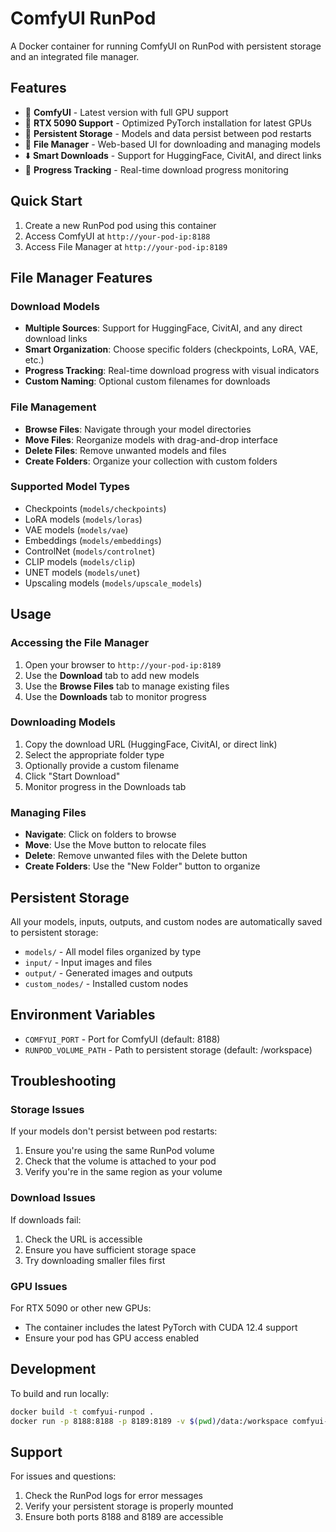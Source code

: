 # ComfyUI RunPod

A Docker container for running ComfyUI on RunPod with persistent storage and an integrated file manager.

## Features

- 🎨 **ComfyUI** - Latest version with full GPU support
- 🚀 **RTX 5090 Support** - Optimized PyTorch installation for latest GPUs
- 💾 **Persistent Storage** - Models and data persist between pod restarts
- 📁 **File Manager** - Web-based UI for downloading and managing models
- ⬇️ **Smart Downloads** - Support for HuggingFace, CivitAI, and direct links
- 🔄 **Progress Tracking** - Real-time download progress monitoring

## Quick Start

1. Create a new RunPod pod using this container
2. Access ComfyUI at `http://your-pod-ip:8188`
3. Access File Manager at `http://your-pod-ip:8189`

## File Manager Features

### Download Models
- **Multiple Sources**: Support for HuggingFace, CivitAI, and any direct download links
- **Smart Organization**: Choose specific folders (checkpoints, LoRA, VAE, etc.)
- **Progress Tracking**: Real-time download progress with visual indicators
- **Custom Naming**: Optional custom filenames for downloads

### File Management
- **Browse Files**: Navigate through your model directories
- **Move Files**: Reorganize models with drag-and-drop interface
- **Delete Files**: Remove unwanted models and files
- **Create Folders**: Organize your collection with custom folders

### Supported Model Types
- Checkpoints (`models/checkpoints`)
- LoRA models (`models/loras`)
- VAE models (`models/vae`)
- Embeddings (`models/embeddings`)
- ControlNet (`models/controlnet`)
- CLIP models (`models/clip`)
- UNET models (`models/unet`)
- Upscaling models (`models/upscale_models`)

## Usage

### Accessing the File Manager

1. Open your browser to `http://your-pod-ip:8189`
2. Use the **Download** tab to add new models
3. Use the **Browse Files** tab to manage existing files
4. Use the **Downloads** tab to monitor progress

### Downloading Models

1. Copy the download URL (HuggingFace, CivitAI, or direct link)
2. Select the appropriate folder type
3. Optionally provide a custom filename
4. Click "Start Download"
5. Monitor progress in the Downloads tab

### Managing Files

- **Navigate**: Click on folders to browse
- **Move**: Use the Move button to relocate files
- **Delete**: Remove unwanted files with the Delete button
- **Create Folders**: Use the "New Folder" button to organize

## Persistent Storage

All your models, inputs, outputs, and custom nodes are automatically saved to persistent storage:

- `models/` - All model files organized by type
- `input/` - Input images and files
- `output/` - Generated images and outputs
- `custom_nodes/` - Installed custom nodes

## Environment Variables

- `COMFYUI_PORT` - Port for ComfyUI (default: 8188)
- `RUNPOD_VOLUME_PATH` - Path to persistent storage (default: /workspace)

## Troubleshooting

### Storage Issues
If your models don't persist between pod restarts:
1. Ensure you're using the same RunPod volume
2. Check that the volume is attached to your pod
3. Verify you're in the same region as your volume

### Download Issues
If downloads fail:
1. Check the URL is accessible
2. Ensure you have sufficient storage space
3. Try downloading smaller files first

### GPU Issues
For RTX 5090 or other new GPUs:
- The container includes the latest PyTorch with CUDA 12.4 support
- Ensure your pod has GPU access enabled

## Development

To build and run locally:

```bash
docker build -t comfyui-runpod .
docker run -p 8188:8188 -p 8189:8189 -v $(pwd)/data:/workspace comfyui-runpod
```

## Support

For issues and questions:
1. Check the RunPod logs for error messages
2. Verify your persistent storage is properly mounted
3. Ensure both ports 8188 and 8189 are accessible

